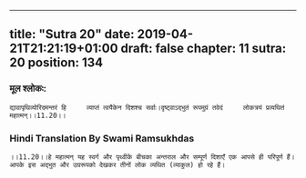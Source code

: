 
---
title: "Sutra 20"
date: 2019-04-21T21:21:19+01:00
draft: false
chapter: 11
sutra: 20
position: 134
---
### मूल श्लोकः:
```
द्यावापृथिव्योरिदमन्तरं हि     व्याप्तं त्वयैकेन दिशश्च सर्वाः।दृष्ट्वाऽद्भुतं रूपमुग्रं तवेदं     लोकत्रयं प्रव्यथितं महात्मन्।।11.20।।

```

### Hindi Translation By Swami Ramsukhdas
```
।।11.20।।हे महात्मन् यह स्वर्ग और पृथ्वीके बीचका अन्तराल और सम्पूर्ण दिशाएँ एक आपसे ही परिपूर्ण हैं। आपके इस अद्भुत और उग्ररूपको देखकर तीनों लोक व्यथित (व्याकुल) हो रहे हैं।

```

